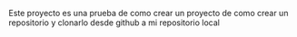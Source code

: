 Este proyecto es una prueba de como crear un proyecto de como crear un repositorio y clonarlo desde github a mi repositorio local